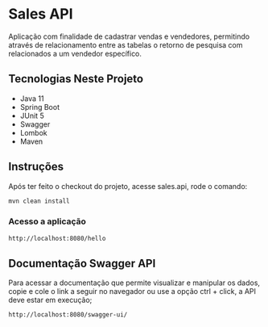 # Sales API

Aplicação com finalidade de cadastrar vendas e vendedores, permitindo através de relacionamento entre as tabelas o retorno de pesquisa com relacionados a um vendedor específico.

## Tecnologias Neste Projeto

- Java 11
- Spring Boot
- JUnit 5
- Swagger
- Lombok
- Maven

## Instruções

Após ter feito o checkout do projeto, acesse sales.api, rode o comando:

```bash
mvn clean install
```

### Acesso a aplicação

```bash
http://localhost:8080/hello
```

## Documentação Swagger API

Para acessar a documentação que permite visualizar e manipular os dados, copie e cole o link a seguir no navegador ou use a opção ctrl + click, a API deve estar em execução;

```bash
http://localhost:8080/swagger-ui/
```
